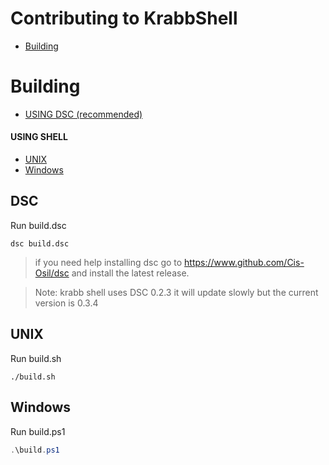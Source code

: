 # Contributing to KrabbShell
- [Building](#building)

# Building
- [USING DSC (recommended)](#dsc)
#### USING SHELL
- [UNIX](#unix)
- [Windows](#windows)

## DSC
Run build.dsc
```
dsc build.dsc
```
> if you need help installing dsc go to
> https://www.github.com/Cis-Osil/dsc and
> install the latest release.

> Note: krabb shell uses DSC 0.2.3 it will update slowly but the current version is 0.3.4

## UNIX
Run build.sh
```shell
./build.sh
```

## Windows
Run build.ps1
```powershell
.\build.ps1
```